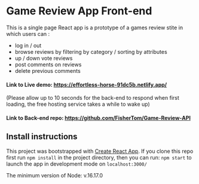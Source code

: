 # Game Review App Front-end

This is a single page React app is a prototype of a games review stite in which users can :

- log in / out
- browse reviews by filtering by category / sorting by attributes
- up / down vote reviews
- post comments on reviews
- delete previous comments

#### Link to Live demo: https://effortless-horse-91dc5b.netlify.app/

(Please allow up to 10 seconds for the back-end to respond when first loading, the free hosting service takes a while to wake up)

#### Link to Back-end repo: https://github.com/FisherTom/Game-Review-API

## Install instructions

This project was bootstrapped with [Create React App](https://github.com/facebook/create-react-app).
If you clone this repo first run `npm install` in the project directory, then you can run: `npm start` to launch the app in development mode on `localhost:3000/`

The minimum version of Node: v.16.17.0
